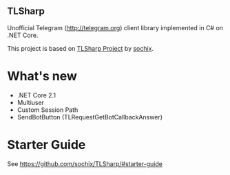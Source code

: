 TLSharp
-------------------------------

Unofficial Telegram (http://telegram.org) client library implemented in C# on .NET Core.

This project is based on [TLSharp Project](https://github.com/sochix/TLSharp) by [sochix](https://github.com/sochix).


# What's new
- .NET Core 2.1
- Multiuser
- Custom Session Path
- SendBotButton (TLRequestGetBotCallbackAnswer)


# Starter Guide

See https://github.com/sochix/TLSharp/#starter-guide